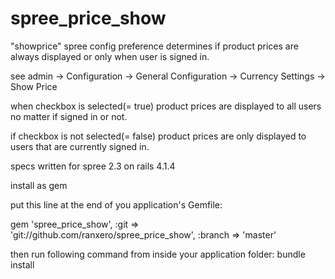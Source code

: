 spree_price_show
================

"showprice" spree config preference determines 
if product prices are always displayed or only when user is signed in.

see 
admin -> Configuration -> General Configuration -> Currency Settings -> Show Price

when checkbox is selected(= true) 
product prices are displayed to all users 
no matter if signed in or not.

if checkbox is not selected(= false) 
product prices are only displayed to users 
that are currently signed in.

specs
written for spree 2.3 on rails 4.1.4

install as gem 

put this line at the end of you application's Gemfile:

gem 'spree_price_show', :git => 'git://github.com/ranxero/spree_price_show', :branch => 'master'

then run following command from inside your application folder:
bundle install






